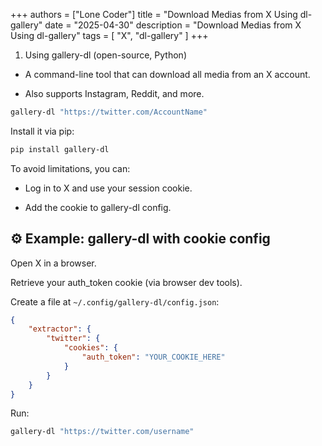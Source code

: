 +++
authors = ["Lone Coder"]
title = "Download Medias from X Using dl-gallery"
date = "2025-04-30"
description = "Download Medias from X Using dl-gallery"
tags = [
    "X", "dl-gallery"
]
+++

1. Using gallery-dl (open-source, Python)

* A command-line tool that can download all media from an X account.

* Also supports Instagram, Reddit, and more.

```bash
gallery-dl "https://twitter.com/AccountName"
```
Install it via pip:

```bash
pip install gallery-dl
```
To avoid limitations, you can:

* Log in to X and use your session cookie.

* Add the cookie to gallery-dl config.

## ⚙️ Example: gallery-dl with cookie config

Open X in a browser.

Retrieve your auth_token cookie (via browser dev tools).

Create a file at `~/.config/gallery-dl/config.json`:

```json
{
    "extractor": {
        "twitter": {
            "cookies": {
                "auth_token": "YOUR_COOKIE_HERE"
            }
        }
    }
}
```

Run:
```bash
gallery-dl "https://twitter.com/username"
```
